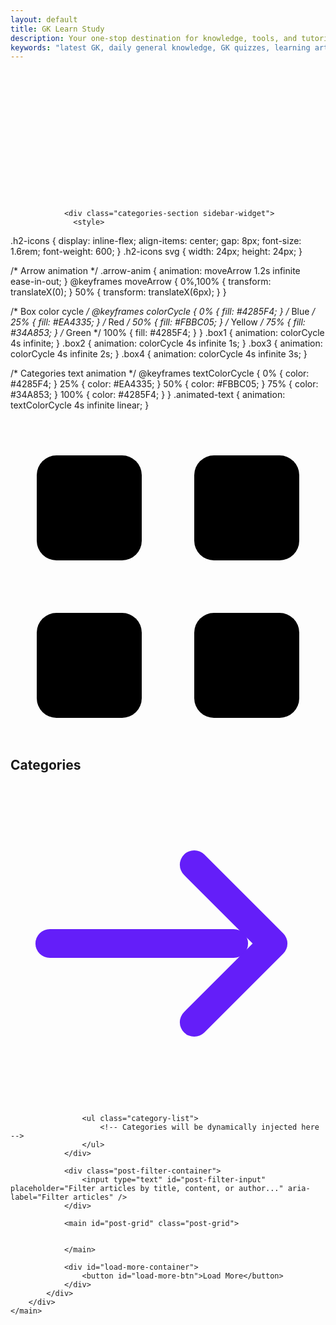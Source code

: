 ```yaml
---
layout: default
title: GK Learn Study
description: Your one-stop destination for knowledge, tools, and tutorials
keywords: "latest GK, daily general knowledge, GK quizzes, learning articles, computer"
---
```


<main class="container">
        <div id="root">
            

  <style>
  
    .logo-container {
      border: 1px solid var(--card-border-color);
      border-radius: 16px;
      padding: 20px;
      display: flex;
      gap: 20px;

      
      box-shadow: 0 4px 12px rgba(0,0,0,0.1);
      animation: fadeIn 1s ease-in-out;
    }
    .logo {
      flex: 1;
      display: flex;
      justify-content: center;
      align-items: center;
    }
    .text {
      flex: 2;
      display: flex;
      flex-direction: column;
      justify-content: center;
      animation: slideIn 1.2s ease-in-out;
    }
    .text h1 {text-align:left;
      font-size: 2rem;
     color: var(--accent-color);
      margin-bottom: 10px;
    }
   
    .text p {
      font-size: 1rem;
      color: var(--text-color-secondary);
      line-height: 1.6;
    }

    /* Mobile responsive */
    @media (max-width: 768px) {
      .logo-container {
        flex-direction: column;
       
      }
      .text h1 {
        font-size: 1.6rem;
      }
     
      .text p {
        font-size: 0.95rem;
      }
    }

    /* Animations */
    @keyframes fadeIn {
      from { opacity: 0; transform: scale(0.95); }
      to { opacity: 1; transform: scale(1); }
    }
    @keyframes slideIn {
      from { opacity: 0; transform: translateX(50px); }
      to { opacity: 1; transform: translateX(0); }
    }
  </style>


  <div class="logo-container">
    <!-- Left: Logo -->
    <div class="logo">
      <!-- Your SVG Logo -->
      <svg xmlns="http://www.w3.org/2000/svg" width="150" height="150" viewBox="0 0 300 300" role="img" aria-label="GK Learn Study logo">
        <title>GK Learn Study</title>
        <circle cx="150" cy="150" r="150" fill="white" />
        <defs>
          <clipPath id="circle-clip-main">
            <circle cx="150" cy="150" r="150" />
          </clipPath>
        </defs>
        <g clip-path="url(#circle-clip-main)">
          <path fill="#c0a4fb" fill-opacity="1">
            <animate attributeName="d" dur="8s" repeatCount="indefinite"
              values="M0 230 Q 75 210, 150 230 T 300 210 L 300 300 L 0 300 Z;
                      M0 240 Q 75 260, 150 240 T 300 250 L 300 300 L 0 300 Z;
                      M0 230 Q 75 210, 150 230 T 300 210 L 300 300 L 0 300 Z" />
          </path>
          <path fill="#641ef9" fill-opacity="0.7">
            <animate attributeName="d" dur="7s" repeatCount="indefinite"
              values="M0 220 Q 75 245, 150 220 T 300 235 L 300 300 L 0 300 Z;
                      M0 250 Q 75 220, 150 250 T 300 220 L 300 300 L 0 300 Z;
                      M0 220 Q 75 245, 150 220 T 300 235 L 300 300 L 0 300 Z" />
          </path>
        </g>
        <text x="50%" y="35%" font-size="90" font-weight="700" fill="#e53935" text-anchor="middle" font-family="Arial, Helvetica, sans-serif" style="transform-origin:150px 90px;" opacity="0">
          GK
          <animate attributeName="opacity" from="0" to="1" begin="0.35s" dur="1.2s" fill="freeze" />
          <animateTransform attributeName="transform" type="rotate" from="-15 150 90" to="0 150 90" begin="0.35s" dur="1.2s" fill="freeze" additive="sum" />
          <animateTransform attributeName="transform" type="scale" from="0.55 0.55" to="1 1" begin="0.35s" dur="1.2s" fill="freeze" additive="sum" />
        </text>
        <text x="50%" y="65%" font-size="38" fill="#6a1b9a" text-anchor="middle" font-family="Arial, Helvetica, sans-serif" style="transform-origin:150px 195px;" opacity="0">
          Learn Study
          <animate attributeName="opacity" from="0" to="1" begin="0.8s" dur="1.2s" fill="freeze" />
          <animateTransform attributeName="transform" type="scale" from="0.75 0.75" to="1 1" begin="0.8s" dur="1.2s" fill="freeze" />
        </text>
        <circle cx="150" cy="150" r="145" fill="none" stroke="#f0e6ff" stroke-width="4" opacity="0.6"/>
      </svg>
    </div>

    <!-- Right: Text -->
    <div class="text">
      <h1>Welcome to GK Learn Study</h1>
      <p>
        Your daily source for insightful articles, handy tools, and general knowledge.<br>
        Dive in and explore a world of learning, made simple and accessible for everyone.
      </p>
    </div>
  </div>



         
                <div class="categories-section sidebar-widget">
                  <style>
  .h2-icons {
    display: inline-flex;
    align-items: center;
    gap: 8px;
    font-size: 1.6rem;
    font-weight: 600;
  }
  .h2-icons svg {
    width: 24px;
    height: 24px;
  }

  /* Arrow animation */
  .arrow-anim {
    animation: moveArrow 1.2s infinite ease-in-out;
  }
  @keyframes moveArrow {
    0%,100% { transform: translateX(0); }
    50%     { transform: translateX(6px); }
  }

  /* Box color cycle */
  @keyframes colorCycle {
    0%   { fill: #4285F4; }  /* Blue */
    25%  { fill: #EA4335; }  /* Red */
    50%  { fill: #FBBC05; }  /* Yellow */
    75%  { fill: #34A853; }  /* Green */
    100% { fill: #4285F4; }
  }
  .box1 { animation: colorCycle 4s infinite; }
  .box2 { animation: colorCycle 4s infinite 1s; }
  .box3 { animation: colorCycle 4s infinite 2s; }
  .box4 { animation: colorCycle 4s infinite 3s; }

  /* Categories text animation */
  @keyframes textColorCycle {
    0%   { color: #4285F4; }
    25%  { color: #EA4335; }
    50%  { color: #FBBC05; }
    75%  { color: #34A853; }
    100% { color: #4285F4; }
  }
  .animated-text {
    animation: textColorCycle 4s infinite linear;
  }
</style>

<h2 class="h2-icons">
  <!-- Animated 4 boxes -->
  <svg viewBox="0 0 24 24" xmlns="http://www.w3.org/2000/svg">
    <rect class="box1" x="2"  y="2"  width="8" height="8" rx="1.5"/>
    <rect class="box2" x="14" y="2"  width="8" height="8" rx="1.5"/>
    <rect class="box3" x="2"  y="14" width="8" height="8" rx="1.5"/>
    <rect class="box4" x="14" y="14" width="8" height="8" rx="1.5"/>
  </svg>

  <!-- Animated text -->
  <span class="animated-text">Categories</span>

  <!-- Animated arrow -->
  <svg class="arrow-anim" viewBox="0 0 24 24" stroke="#641ef9" fill="none"
       stroke-width="2.2" stroke-linecap="round" stroke-linejoin="round"
       xmlns="http://www.w3.org/2000/svg">
    <path d="M3 12h14"/>
    <path d="M14 6l6 6-6 6"/>
  </svg>
</h2>

                    <ul class="category-list">
                        <!-- Categories will be dynamically injected here -->
                    </ul>
                </div>

                <div class="post-filter-container">
                    <input type="text" id="post-filter-input" placeholder="Filter articles by title, content, or author..." aria-label="Filter articles" />
                </div>

                <main id="post-grid" class="post-grid">
                

                </main>

                <div id="load-more-container">
                    <button id="load-more-btn">Load More</button>
                </div>
            </div>
        </div>
    </main>
